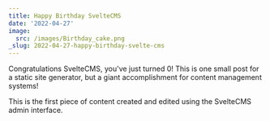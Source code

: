 ```yaml
---
title: Happy Birthday SvelteCMS
date: '2022-04-27'
image:
  src: /images/Birthday_cake.png
_slug: 2022-04-27-happy-birthday-svelte-cms
---
```

Congratulations SvelteCMS, you've just turned 0! This is one small post for a static site generator, but a giant accomplishment for content management systems!

This is the first piece of content created and edited using the SvelteCMS admin interface.